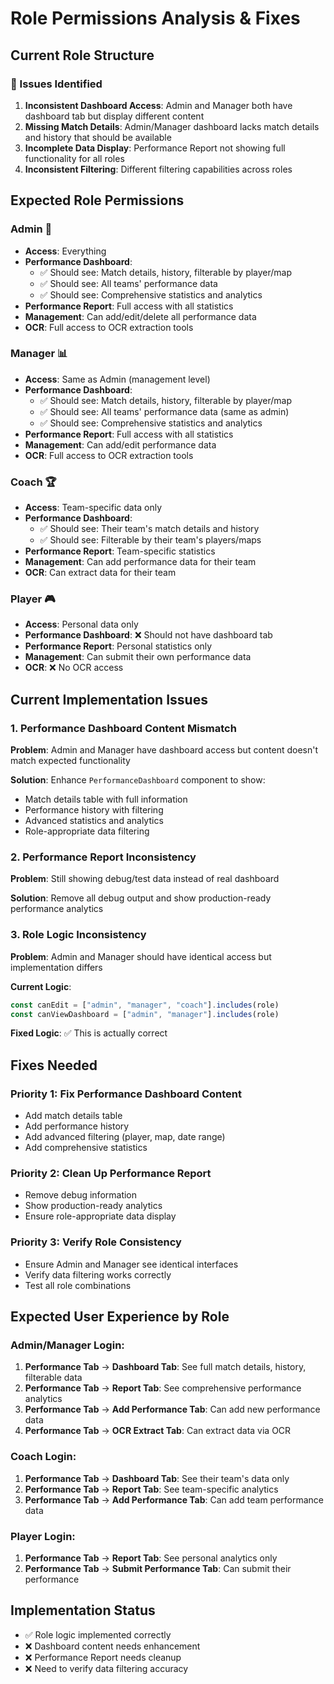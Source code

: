 # Role Permissions Analysis & Fixes

## Current Role Structure

### 🔴 Issues Identified

1. **Inconsistent Dashboard Access**: Admin and Manager both have dashboard tab but display different content
2. **Missing Match Details**: Admin/Manager dashboard lacks match details and history that should be available
3. **Incomplete Data Display**: Performance Report not showing full functionality for all roles
4. **Inconsistent Filtering**: Different filtering capabilities across roles

## Expected Role Permissions

### **Admin** 👑
- **Access**: Everything
- **Performance Dashboard**: 
  - ✅ Should see: Match details, history, filterable by player/map
  - ✅ Should see: All teams' performance data
  - ✅ Should see: Comprehensive statistics and analytics
- **Performance Report**: Full access with all statistics
- **Management**: Can add/edit/delete all performance data
- **OCR**: Full access to OCR extraction tools

### **Manager** 📊
- **Access**: Same as Admin (management level)
- **Performance Dashboard**: 
  - ✅ Should see: Match details, history, filterable by player/map
  - ✅ Should see: All teams' performance data (same as admin)
  - ✅ Should see: Comprehensive statistics and analytics
- **Performance Report**: Full access with all statistics
- **Management**: Can add/edit performance data
- **OCR**: Full access to OCR extraction tools

### **Coach** 🏆
- **Access**: Team-specific data only
- **Performance Dashboard**: 
  - ✅ Should see: Their team's match details and history
  - ✅ Should see: Filterable by their team's players/maps
- **Performance Report**: Team-specific statistics
- **Management**: Can add performance data for their team
- **OCR**: Can extract data for their team

### **Player** 🎮
- **Access**: Personal data only
- **Performance Dashboard**: ❌ Should not have dashboard tab
- **Performance Report**: Personal statistics only
- **Management**: Can submit their own performance data
- **OCR**: ❌ No OCR access

## Current Implementation Issues

### 1. Performance Dashboard Content Mismatch
**Problem**: Admin and Manager have dashboard access but content doesn't match expected functionality

**Solution**: Enhance `PerformanceDashboard` component to show:
- Match details table with full information
- Performance history with filtering
- Advanced statistics and analytics
- Role-appropriate data filtering

### 2. Performance Report Inconsistency  
**Problem**: Still showing debug/test data instead of real dashboard

**Solution**: Remove all debug output and show production-ready performance analytics

### 3. Role Logic Inconsistency
**Problem**: Admin and Manager should have identical access but implementation differs

**Current Logic**:
```typescript
const canEdit = ["admin", "manager", "coach"].includes(role)
const canViewDashboard = ["admin", "manager"].includes(role)
```

**Fixed Logic**: ✅ This is actually correct

## Fixes Needed

### Priority 1: Fix Performance Dashboard Content
- Add match details table
- Add performance history
- Add advanced filtering (player, map, date range)
- Add comprehensive statistics

### Priority 2: Clean Up Performance Report
- Remove debug information  
- Show production-ready analytics
- Ensure role-appropriate data display

### Priority 3: Verify Role Consistency
- Ensure Admin and Manager see identical interfaces
- Verify data filtering works correctly
- Test all role combinations

## Expected User Experience by Role

### Admin/Manager Login:
1. **Performance Tab** → **Dashboard Tab**: See full match details, history, filterable data
2. **Performance Tab** → **Report Tab**: See comprehensive performance analytics
3. **Performance Tab** → **Add Performance Tab**: Can add new performance data
4. **Performance Tab** → **OCR Extract Tab**: Can extract data via OCR

### Coach Login:
1. **Performance Tab** → **Dashboard Tab**: See their team's data only
2. **Performance Tab** → **Report Tab**: See team-specific analytics  
3. **Performance Tab** → **Add Performance Tab**: Can add team performance data

### Player Login:
1. **Performance Tab** → **Report Tab**: See personal analytics only
2. **Performance Tab** → **Submit Performance Tab**: Can submit their performance

## Implementation Status
- ✅ Role logic implemented correctly
- ❌ Dashboard content needs enhancement
- ❌ Performance Report needs cleanup  
- ❌ Need to verify data filtering accuracy
